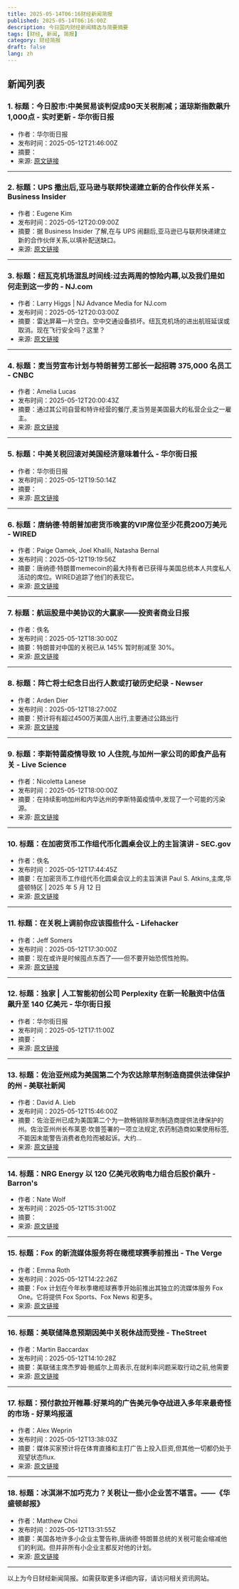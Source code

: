 ```yaml
---
title: 2025-05-14T06:16财经新闻简报
published: 2025-05-14T06:16:00Z
description: 今日国内财经新闻精选与简要摘要
tags: [财经, 新闻, 简报]
category: 财经简报
draft: false
lang: zh
---
```


## 新闻列表

### 1. 标题：今日股市:中美贸易谈判促成90天关税削减；道琼斯指数飙升1,000点 - 实时更新 - 华尔街日报
- 作者：华尔街日报
- 发布时间：2025-05-12T21:46:00Z
- 摘要：
- 来源: [原文链接](https://www.wsj.com/livecoverage/stock-market-today-tariffs-trade-war-05-12-2025)

---

### 2. 标题：UPS 撤出后,亚马逊与联邦快递建立新的合作伙伴关系 - Business Insider
- 作者：Eugene Kim
- 发布时间：2025-05-12T20:09:00Z
- 摘要：据 Business Insider 了解,在与 UPS 闹翻后,亚马逊已与联邦快递建立新的合作伙伴关系,以填补配送缺口。
- 来源: [原文链接](https://www.businessinsider.com/amazon-strikes-new-fedex-deal-fill-ups-delivery-gap-2025-5)

---

### 3. 标题：纽瓦克机场混乱时间线:过去两周的惊险内幕,以及我们是如何走到这一步的 - NJ.com
- 作者：Larry Higgs | NJ Advance Media for NJ.com
- 发布时间：2025-05-12T20:03:00Z
- 摘要：雷达屏幕一片空白。空中交通设备损坏。纽瓦克机场的进出航班延误或取消。现在飞行安全吗？这里？
- 来源: [原文链接](https://www.nj.com/news/2025/05/a-timeline-of-chaos-at-newark-airport-inside-the-terrifying-last-2-weeks-and-how-we-got-here.html)

---

### 4. 标题：麦当劳宣布计划与特朗普劳工部长一起招聘 375,000 名员工 - CNBC
- 作者：Amelia Lucas
- 发布时间：2025-05-12T20:00:43Z
- 摘要：通过其公司自营和特许经营的餐厅,麦当劳是美国最大的私营企业之一雇主。
- 来源: [原文链接](https://www.cnbc.com/2025/05/12/mcdonalds-to-hire-375000-workers-trump-labor-secretary.html)

---

### 5. 标题：中美关税回滚对美国经济意味着什么 - 华尔街日报
- 作者：华尔街日报
- 发布时间：2025-05-12T19:50:14Z
- 摘要：
- 来源: [原文链接](https://www.wsj.com/economy/trade/what-the-us-china-tariff-rollback-means-for-the-american-economy-7bfc05f6)

---

### 6. 标题：唐纳德·特朗普加密货币晚宴的VIP席位至少花费200万美元 - WIRED
- 作者：Paige Oamek, Joel Khalili, Natasha Bernal
- 发布时间：2025-05-12T19:19:56Z
- 摘要：唐纳德·特朗普memecoin的最大持有者已获得与美国总统本人共度私人活动的席位。WIRED追踪了他们的表现它。
- 来源: [原文链接](https://www.wired.com/story/trumpcoin-dinner-ticket-bidding/)

---

### 7. 标题：航运股是中美协议的大赢家——投资者商业日报
- 作者：佚名
- 发布时间：2025-05-12T18:30:00Z
- 摘要：特朗普对中国的关税已从 145% 暂时削减至 30%。
- 来源: [原文链接](https://www.investors.com/news/trump-tariffs-shipping-stocks-us-china-trade-deal/)

---

### 8. 标题：阵亡将士纪念日出行人数或打破历史纪录 - Newser
- 作者：Arden Dier
- 发布时间：2025-05-12T18:27:00Z
- 摘要：预计将有超过4500万美国人出行,主要通过公路出行
- 来源: [原文链接](https://www.newser.com/story/368534/memorial-day-travel-could-break-a-long-standing-record.html)

---

### 9. 标题：李斯特菌疫情导致 10 人住院,与加州一家公司的即食产品有关 - Live Science
- 作者：Nicoletta Lanese
- 发布时间：2025-05-12T18:00:00Z
- 摘要：在持续影响加州和内华达州的李斯特菌疫情中,发现了一个可能的污染源。
- 来源: [原文链接](https://www.livescience.com/health/viruses-infections-disease/listeria-outbreak-that-hospitalized-10-linked-to-california-companys-ready-to-eat-products)

---

### 10. 标题：在加密货币工作组代币化圆桌会议上的主旨演讲 - SEC.gov
- 作者：佚名
- 发布时间：2025-05-12T17:44:45Z
- 摘要：在加密货币工作组代币化圆桌会议上的主旨演讲 Paul S. Atkins,主席,华盛顿特区 | 2025 年 5 月 12 日
- 来源: [原文链接](https://www.sec.gov/newsroom/speeches-statements/atkins-remarks-crypto-roundtable-tokenization-051225)

---

### 11. 标题：在关税上调前你应该囤些什么 - Lifehacker
- 作者：Jeff Somers
- 发布时间：2025-05-12T17:30:00Z
- 摘要：现在或许是时候囤点东西了——但不要开始恐慌性抢购。
- 来源: [原文链接](https://lifehacker.com/money/what-to-hoard-tariffs-preparation)

---

### 12. 标题：独家 | 人工智能初创公司 Perplexity 在新一轮融资中估值飙升至 140 亿美元 - 华尔街日报
- 作者：华尔街日报
- 发布时间：2025-05-12T17:11:00Z
- 摘要：
- 来源: [原文链接](https://www.wsj.com/tech/ai-startup-perplexitys-valuation-surges-to-14-billion-in-fresh-funding-round-26124482)

---

### 13. 标题：佐治亚州成为美国第二个为农达除草剂制造商提供法律保护的州 - 美联社新闻
- 作者：David A. Lieb
- 发布时间：2025-05-12T15:46:00Z
- 摘要：佐治亚州已成为美国第二个为一款畅销除草剂制造商提供法律保护的州。佐治亚州州长布莱恩·坎普签署的一项立法规定,农药制造商如果使用标签,不能因未能警告消费者危险而被起诉。大约…
- 来源: [原文链接](https://apnews.com/article/bayer-roundup-weed-killer-pesticides-cancer-lawsuits-02020b62e2c0affbeccf464677fec871)

---

### 14. 标题：NRG Energy 以 120 亿美元收购电力组合后股价飙升 - Barron&#39;s
- 作者：Nate Wolf
- 发布时间：2025-05-12T15:31:00Z
- 摘要：
- 来源: [原文链接](https://www.barrons.com/articles/nrg-energy-stock-natural-gas-acquisition-90679732)

---

### 15. 标题：Fox 的新流媒体服务将在橄榄球赛季前推出 - The Verge
- 作者：Emma Roth
- 发布时间：2025-05-12T14:22:26Z
- 摘要：Fox 计划在今年秋季橄榄球赛季开始前推出其独立的流媒体服务 Fox One。它将提供 Fox Sports、Fox News 和更多。
- 来源: [原文链接](https://www.theverge.com/news/664913/fox-sports-news-streaming-service-nfl-season-launch)

---

### 16. 标题：美联储降息预期因美中关税休战而受挫 - TheStreet
- 作者：Martin Baccardax
- 发布时间：2025-05-12T14:10:28Z
- 摘要：美联储主席杰罗姆·鲍威尔上周表示,在就利率问题采取行动之前,他需要
- 来源: [原文链接](https://www.thestreet.com/economy/fed-rate-cut-bets-hammered-by-us-china-tariff-truce)

---

### 17. 标题：预付款拉开帷幕:好莱坞的广告美元争夺战进入多年来最奇怪的市场 - 好莱坞报道
- 作者：Alex Weprin
- 发布时间：2025-05-12T13:38:03Z
- 摘要：媒体买家预计将在体育直播和主打广告上投入巨资,但其他一切都仍处于观望状态flux.
- 来源: [原文链接](http://www.hollywoodreporter.com/business/business-news/2025-upfront-preview-disney-nbcu-paramount-wbd-netflix-1236212267/)

---

### 18. 标题：冰淇淋不加巧克力？关税让一些小企业苦不堪言。——《华盛顿邮报》
- 作者：Matthew Choi
- 发布时间：2025-05-12T13:31:55Z
- 摘要：美国各地许多小企业主警告称,唐纳德·特朗普总统的关税可能会缩减他们的利润。但并非所有小企业主都反对他的计划。
- 来源: [原文链接](https://www.washingtonpost.com/politics/2025/05/12/trump-tariffs-small-businesses/)

---


以上为今日财经新闻简报。如需获取更多详细内容，请访问相关资讯网站。